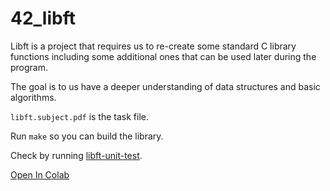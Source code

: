 # 42_libft

Libft is a project that requires us to re-create some standard C library functions including some additional ones that can be used later during the program.

The goal is to us have a deeper understanding of data structures and basic algorithms.

`libft.subject.pdf` is the task file.

Run `make` so you can build the library.

Check by running [libft-unit-test](https://github.com/alelievr/libft-unit-test).

[Open In Colab](https://colab.research.google.com/github/ainapalma/drive/1X6hBxhpXox4oSAtfVGeMmC5oTkQNvZYT)

